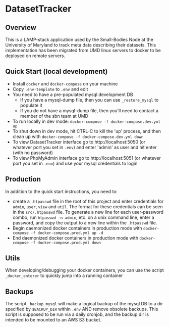 # DatasetTracker

## Overview

This is a LAMP-stack application used by the Small-Bodies Node at the University of Maryland to track meta data describing their datasets. This implementation has been migrated from UMD linux servers to docker to be deployed on remote servers.

## Quick Start (local development)

- Install `docker` and `docker-compose` on your machine
- Copy `.env-template` to `.env` and edit
- You need to have a pre-populated mysql development DB
  - If you have a mysql-dump file, then you can use `_restore_mysql` to populate it
  - If you do not have a mysql-dump file, then you'll need to contact a member of the sbn team at UMD
- To run locally in dev mode: `docker-compose -f docker-compose.dev.yml up`
- To shut down in dev mode, hit CTRL-C to kill the 'up' process, and then clean up with `docker-compose -f docker-compose.dev.yml down`
- To view DatasetTracker interface go to http://localhost:5050 (or whatever port you set in `.env`) and enter 'admin' as user and hit enter (with no password)
- To view PhpMyAdmin interface go to http://localhost:5051 (or whatever port you set in `.env`) and use your mysql credentials to login

## Production

In addition to the quick start instructions, you need to:

- create a `.htpasswd` file in the root of this project and enter credentials for `admin`, `user`, `view` and `util`. The format for these credentials can be seen in the `src/.htpasswd` file. To generate a new line for each user-password combo, run `htpasswd -n admin`, etc. on a unix command line, enter a password, and copy the output to a new line within the `.htpasswd` file.
- Begin daemonized docker containers in production mode with `docker-compose -f docker-compose.prod.yml up -d`
- End daemonized docker containers in production mode with `docker-compose -f docker-compose.prod.yml down`

## Utils

When developing/debugging your docker containers, you can use the script `_docker_enterer` to quickly jump into a running container

## Backups

The script `_backup_mysql` will make a logical backup of the mysql DB to a dir specified by `$BACKUP_DIR` within `.env` AND remove obsolete backups. This script is supposed to be run via a daily cronjob, and the backup dir is intended to be mounted to an AWS S3 bucket.
